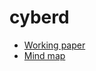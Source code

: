 # cyberd

- [Working paper](https://github.com/cyberFund/cyberd/blob/master/docs/cyberd.md)
- [Mind map](https://mm.tt/1056891167?t=MSrea6elhF)

